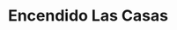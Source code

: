 ---
title: "Encendido Las Casas"
url: /ciudad-autonoma-de-buenos-aires/encendido-las-casas/
shop: Allgemein
---